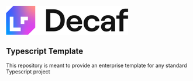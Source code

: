 ![Banner](./workdocs/assets/decaf-logo.svg)
## Typescript Template

This repository is meant to provide an enterprise template for any standard Typescript project
